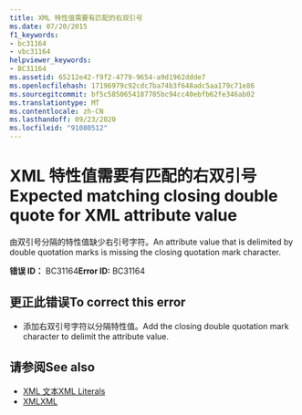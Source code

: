 ```yaml
---
title: XML 特性值需要有匹配的右双引号
ms.date: 07/20/2015
f1_keywords:
- bc31164
- vbc31164
helpviewer_keywords:
- BC31164
ms.assetid: 65212e42-f9f2-4779-9654-a9d1962ddde7
ms.openlocfilehash: 17196979c92cdc7ba74b3f648adc5aa179c71e86
ms.sourcegitcommit: bf5c5850654187705bc94cc40ebfb62fe346ab02
ms.translationtype: MT
ms.contentlocale: zh-CN
ms.lasthandoff: 09/23/2020
ms.locfileid: "91080512"
---
```

# <a name="expected-matching-closing-double-quote-for-xml-attribute-value"></a><span data-ttu-id="f19f4-102">XML 特性值需要有匹配的右双引号</span><span class="sxs-lookup"><span data-stu-id="f19f4-102">Expected matching closing double quote for XML attribute value</span></span>

<span data-ttu-id="f19f4-103">由双引号分隔的特性值缺少右引号字符。</span><span class="sxs-lookup"><span data-stu-id="f19f4-103">An attribute value that is delimited by double quotation marks is missing the closing quotation mark character.</span></span>  
  
 <span data-ttu-id="f19f4-104">**错误 ID：** BC31164</span><span class="sxs-lookup"><span data-stu-id="f19f4-104">**Error ID:** BC31164</span></span>  
  
## <a name="to-correct-this-error"></a><span data-ttu-id="f19f4-105">更正此错误</span><span class="sxs-lookup"><span data-stu-id="f19f4-105">To correct this error</span></span>  
  
- <span data-ttu-id="f19f4-106">添加右双引号字符以分隔特性值。</span><span class="sxs-lookup"><span data-stu-id="f19f4-106">Add the closing double quotation mark character to delimit the attribute value.</span></span>  
  
## <a name="see-also"></a><span data-ttu-id="f19f4-107">请参阅</span><span class="sxs-lookup"><span data-stu-id="f19f4-107">See also</span></span>

- [<span data-ttu-id="f19f4-108">XML 文本</span><span class="sxs-lookup"><span data-stu-id="f19f4-108">XML Literals</span></span>](../language-reference/xml-literals/index.md)
- [<span data-ttu-id="f19f4-109">XML</span><span class="sxs-lookup"><span data-stu-id="f19f4-109">XML</span></span>](../programming-guide/language-features/xml/index.md)
